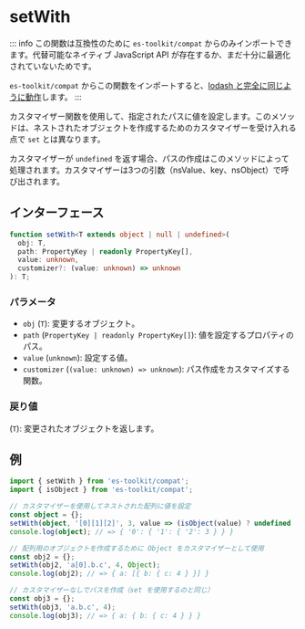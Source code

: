 # setWith

::: info
この関数は互換性のために `es-toolkit/compat` からのみインポートできます。代替可能なネイティブ JavaScript API が存在するか、まだ十分に最適化されていないためです。

`es-toolkit/compat` からこの関数をインポートすると、[lodash と完全に同じように動作](../../../compatibility.md)します。
:::

カスタマイザー関数を使用して、指定されたパスに値を設定します。このメソッドは、ネストされたオブジェクトを作成するためのカスタマイザーを受け入れる点で `set` とは異なります。

カスタマイザーが `undefined` を返す場合、パスの作成はこのメソッドによって処理されます。カスタマイザーは3つの引数（nsValue、key、nsObject）で呼び出されます。

## インターフェース

```typescript
function setWith<T extends object | null | undefined>(
  obj: T,
  path: PropertyKey | readonly PropertyKey[],
  value: unknown,
  customizer?: (value: unknown) => unknown
): T;
```

### パラメータ

- `obj` (`T`): 変更するオブジェクト。
- `path` (`PropertyKey | readonly PropertyKey[]`): 値を設定するプロパティのパス。
- `value` (`unknown`): 設定する値。
- `customizer` (`(value: unknown) => unknown`): パス作成をカスタマイズする関数。

### 戻り値

(`T`): 変更されたオブジェクトを返します。

## 例

```typescript
import { setWith } from 'es-toolkit/compat';
import { isObject } from 'es-toolkit/compat';

// カスタマイザーを使用してネストされた配列に値を設定
const object = {};
setWith(object, '[0][1][2]', 3, value => (isObject(value) ? undefined : {}));
console.log(object); // => { '0': { '1': { '2': 3 } } }

// 配列用のオブジェクトを作成するために Object をカスタマイザーとして使用
const obj2 = {};
setWith(obj2, 'a[0].b.c', 4, Object);
console.log(obj2); // => { a: [{ b: { c: 4 } }] }

// カスタマイザーなしでパスを作成（set を使用するのと同じ）
const obj3 = {};
setWith(obj3, 'a.b.c', 4);
console.log(obj3); // => { a: { b: { c: 4 } } }
```
